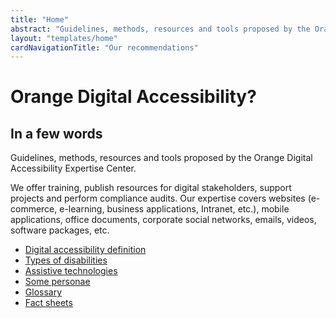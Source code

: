 ```yaml
---
title: "Home"
abstract: "Guidelines, methods, resources and tools proposed by the Orange Expertise Center for Digital Accessibility"
layout: "templates/home"
cardNavigationTitle: "Our recommendations"
---
```


# Orange Digital Accessibility?

## In a few words

Guidelines, methods, resources and tools proposed by the Orange Digital Accessibility Expertise Center.

We offer training, publish resources for digital stakeholders, support projects and perform compliance audits. Our expertise covers websites (e-commerce, e-learning, business applications, Intranet, etc.), mobile applications, office documents, corporate social networks, emails, videos, software packages, etc.


<ul class="list-inline">
  <li class="list-inline-item pb-2">
    <a href="digital-accessibility-definition/" class="btn btn-secondary btn-sm">Digital accessibility definition</a>
  </li>
  <li class="list-inline-item pb-2">
    <a href="types-of-disabilities/" class="btn btn-secondary btn-sm">Types of disabilities</a>
  </li>
  <li class="list-inline-item pb-2">
    <a href="assistive-technologies/" class="btn btn-secondary btn-sm">Assistive technologies</a>
  </li>
   <li class="list-inline-item pb-2">
    <a href="persona/" class="btn btn-secondary btn-sm">Some personae</a>
  </li>
  <li class="list-inline-item pb-2">
    <a href="glossary/" class="btn btn-secondary btn-sm">Glossary</a>
  </li>
    <li class="list-inline-item pb-2">
    <a href="articles/fact-sheet-accessibility/#fact-sheets-list/" class="btn btn-secondary btn-sm">Fact sheets</a>
  </li>
</ul>
